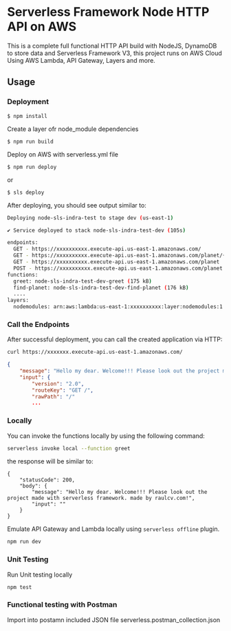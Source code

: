 # Serverless Framework Node HTTP API on AWS
This is a complete full functional HTTP API build with NodeJS, DynamoDB to store data and Serverless Framework V3, this project runs on AWS Cloud Using AWS Lambda, API Gateway, Layers and more.

## Usage

### Deployment

```
$ npm install
```

Create a layer ofr node_module dependencies

```
$ npm run build
```

Deploy on AWS with serverless.yml file

```
$ npm run deploy
```

or

```
$ sls deploy
```

After deploying, you should see output similar to:

```bash
Deploying node-sls-indra-test to stage dev (us-east-1)

✔ Service deployed to stack node-sls-indra-test-dev (105s)

endpoints:
  GET - https://xxxxxxxxxx.execute-api.us-east-1.amazonaws.com/
  GET - https://xxxxxxxxxx.execute-api.us-east-1.amazonaws.com/planet/{idplaneta}
  GET - https://xxxxxxxxxx.execute-api.us-east-1.amazonaws.com/planet
  POST - https://xxxxxxxxxx.execute-api.us-east-1.amazonaws.com/planet
functions:
  greet: node-sls-indra-test-dev-greet (175 kB)
  find-planet: node-sls-indra-test-dev-find-planet (176 kB)
  ....
layers:
  nodemodules: arn:aws:lambda:us-east-1:xxxxxxxxxx:layer:nodemodules:1
```

### Call the Endpoints

After successful deployment, you can call the created application via HTTP:

```bash
curl https://xxxxxxx.execute-api.us-east-1.amazonaws.com/
```

```json
{
    "message": "Hello my dear. Welcome!!! Please look out the project made with serverless framework. made by raulcv.com!",
    "input": {
        "version": "2.0",
        "routeKey": "GET /",
        "rawPath": "/"
        ...
```

### Locally

You can invoke the functions locally by using the following command:

```bash
serverless invoke local --function greet
```

the response will be similar to:

```
{
    "statusCode": 200,
    "body": {
        "message": "Hello my dear. Welcome!!! Please look out the project made with serverless framework. made by raulcv.com!",
        "input": ""
    }
}
```


Emulate API Gateway and Lambda locally using `serverless offline` plugin.

```bash
npm run dev
```

### Unit Testing

Run Unit testing locally

```bash
npm test
```

### Functional testing with Postman

Import into postamn included JSON file serverless.postman_collection.json